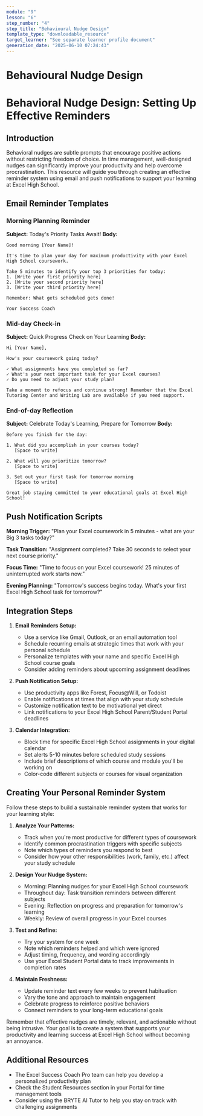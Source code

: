 ```yaml
---
module: "9"
lesson: "6"
step_number: "4"
step_title: "Behavioural Nudge Design"
template_type: "downloadable_resource"
target_learner: "See separate learner profile document"
generation_date: "2025-06-10 07:24:43"
---
```


# Behavioural Nudge Design

# Behavioral Nudge Design: Setting Up Effective Reminders

## Introduction

Behavioral nudges are subtle prompts that encourage positive actions without restricting freedom of choice. In time management, well-designed nudges can significantly improve your productivity and help overcome procrastination. This resource will guide you through creating an effective reminder system using email and push notifications to support your learning at Excel High School.

## Email Reminder Templates

### Morning Planning Reminder
**Subject:** Today's Priority Tasks Await!
**Body:**
```
Good morning [Your Name]!

It's time to plan your day for maximum productivity with your Excel High School coursework.

Take 5 minutes to identify your top 3 priorities for today:
1. [Write your first priority here]
2. [Write your second priority here]
3. [Write your third priority here]

Remember: What gets scheduled gets done!

Your Success Coach
```

### Mid-day Check-in
**Subject:** Quick Progress Check on Your Learning
**Body:**
```
Hi [Your Name],

How's your coursework going today?

✓ What assignments have you completed so far?
✓ What's your next important task for your Excel courses?
✓ Do you need to adjust your study plan?

Take a moment to refocus and continue strong! Remember that the Excel Tutoring Center and Writing Lab are available if you need support.
```

### End-of-day Reflection
**Subject:** Celebrate Today's Learning, Prepare for Tomorrow
**Body:**
```
Before you finish for the day:

1. What did you accomplish in your courses today?
   [Space to write]

2. What will you prioritize tomorrow?
   [Space to write]

3. Set out your first task for tomorrow morning
   [Space to write]

Great job staying committed to your educational goals at Excel High School!
```

## Push Notification Scripts

**Morning Trigger:** "Plan your Excel coursework in 5 minutes - what are your Big 3 tasks today?"

**Task Transition:** "Assignment completed? Take 30 seconds to select your next course priority."

**Focus Time:** "Time to focus on your Excel coursework! 25 minutes of uninterrupted work starts now."

**Evening Planning:** "Tomorrow's success begins today. What's your first Excel High School task for tomorrow?"

## Integration Steps

1. **Email Reminders Setup:**
   - Use a service like Gmail, Outlook, or an email automation tool
   - Schedule recurring emails at strategic times that work with your personal schedule
   - Personalize templates with your name and specific Excel High School course goals
   - Consider adding reminders about upcoming assignment deadlines

2. **Push Notification Setup:**
   - Use productivity apps like Forest, Focus@Will, or Todoist
   - Enable notifications at times that align with your study schedule
   - Customize notification text to be motivational yet direct
   - Link notifications to your Excel High School Parent/Student Portal deadlines

3. **Calendar Integration:**
   - Block time for specific Excel High School assignments in your digital calendar
   - Set alerts 5-10 minutes before scheduled study sessions
   - Include brief descriptions of which course and module you'll be working on
   - Color-code different subjects or courses for visual organization

## Creating Your Personal Reminder System

Follow these steps to build a sustainable reminder system that works for your learning style:

1. **Analyze Your Patterns:**
   - Track when you're most productive for different types of coursework
   - Identify common procrastination triggers with specific subjects
   - Note which types of reminders you respond to best
   - Consider how your other responsibilities (work, family, etc.) affect your study schedule

2. **Design Your Nudge System:**
   - Morning: Planning nudges for your Excel High School coursework
   - Throughout day: Task transition reminders between different subjects
   - Evening: Reflection on progress and preparation for tomorrow's learning
   - Weekly: Review of overall progress in your Excel courses

3. **Test and Refine:**
   - Try your system for one week
   - Note which reminders helped and which were ignored
   - Adjust timing, frequency, and wording accordingly
   - Use your Excel Student Portal data to track improvements in completion rates

4. **Maintain Freshness:**
   - Update reminder text every few weeks to prevent habituation
   - Vary the tone and approach to maintain engagement
   - Celebrate progress to reinforce positive behaviors
   - Connect reminders to your long-term educational goals

Remember that effective nudges are timely, relevant, and actionable without being intrusive. Your goal is to create a system that supports your productivity and learning success at Excel High School without becoming an annoyance.

## Additional Resources
- The Excel Success Coach Pro team can help you develop a personalized productivity plan
- Check the Student Resources section in your Portal for time management tools
- Consider using the BRYTE AI Tutor to help you stay on track with challenging assignments